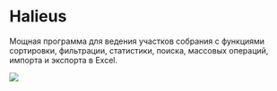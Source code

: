 # Halieus
Мощная программа для ведения участков собрания с функциями сортировки, фильтрации, статистики, поиска, массовых операций, импорта и экспорта в Excel.

![](https://2.bp.blogspot.com/-R-7ubBOUupM/WH29TyjQPnI/AAAAAAABRKM/boBqEHtY1PklDzPNSC4jXw2qcBZbteYNgCLcB/s1600/screenshot.png)
